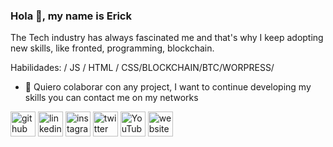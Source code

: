 ### Hola 👋, my name is Erick

The Tech industry has always fascinated me and that's why I keep adopting new skills, like fronted, programming, blockchain.

Habilidades: / JS / HTML / CSS/BLOCKCHAIN/BTC/WORPRESS/

- 👯 Quiero colaborar con any project, I want to continue developing my skills you can contact me on my networks 


[<img src='https://cdn.jsdelivr.net/npm/simple-icons@3.0.1/icons/github.svg' alt='github' height='40'>](https://github.com/https://github.com/ericksenpai22)  [<img src='https://cdn.jsdelivr.net/npm/simple-icons@3.0.1/icons/linkedin.svg' alt='linkedin' height='40'>](https://www.linkedin.com/in/https://www.linkedin.com/in/erick-mendoza-varela-306209210//)  [<img src='https://cdn.jsdelivr.net/npm/simple-icons@3.0.1/icons/instagram.svg' alt='instagram' height='40'>](https://www.instagram.com/https://www.instagram.com/ericksenpai22//)  [<img src='https://cdn.jsdelivr.net/npm/simple-icons@3.0.1/icons/twitter.svg' alt='twitter' height='40'>](https://twitter.com/https://twitter.com/ericksenpai22)  [<img src='https://cdn.jsdelivr.net/npm/simple-icons@3.0.1/icons/youtube.svg' alt='YouTube' height='40'>](https://www.youtube.com/channel/UC3q7p224_xhueTMHKgHthlQ)  [<img src='https://cdn.jsdelivr.net/npm/simple-icons@3.0.1/icons/icloud.svg' alt='website' height='40'>](https://ericksenpai22.com/)  

